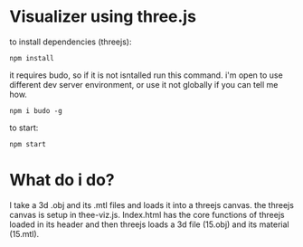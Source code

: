 # Visualizer using three.js

to install dependencies (threejs):

    npm install

it requires budo, so if it is not isntalled run this command. i'm open to use different dev server environment, or use it not globally if you can tell me how.

    npm i budo -g

to start: 

    npm start

# What do i do?

I take a 3d .obj and its .mtl files and loads it into a threejs canvas.
the threejs canvas is setup in thee-viz.js.
Index.html  has the core functions of threejs loaded in its header and 
then threejs loads a 3d file (15.obj) and its material (15.mtl).



